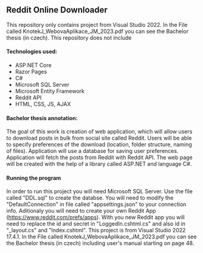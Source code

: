 ## Reddit Online Downloader

This repository only contains project from Visual Studio 2022. In the File called KnotekJ_WebovaAplikace_JM_2023.pdf you can see the Bachelor thesis (in czech). This repository does not include

#### Technologies used:
- ASP.NET Core
- Razor Pages
- C#
- Microsoft SQL Server
- Microsoft Entity Framework
- Reddit API
- HTML, CSS, JS, AJAX

#### Bachelor thesis annotation: 
The goal of this work is creation of web application, which will allow users to download posts in bulk from social site called Reddit. Users will be able to specify preferences of the download (location, folder structure, naming of files). Application will use a database for saving user preferences. Application will fetch the posts from Reddit with Reddit API. The web page will be created with the help of a library called ASP.NET and language C#.

#### Running the program
In order to run this project you will need Microsoft SQL Server. Use the file called "DDL.sql" to create the databse. You will need to modify the "DefaultConnection" in file called "appsettings.json" to your connection info. Aditionaly you will need to create your own Reddit App (https://www.reddit.com/prefs/apps). With you new Reddit app you will need to replace the id and secret in "LoggedIn.cshtml.cs" and also id in "_layout.cs" and "Index.cshtml". This project is from Visual Studio 2022 17.4.1. In the File called KnotekJ_WebovaAplikace_JM_2023.pdf you can see the Bachelor thesis (in czech) including user's manual starting on page 48.
